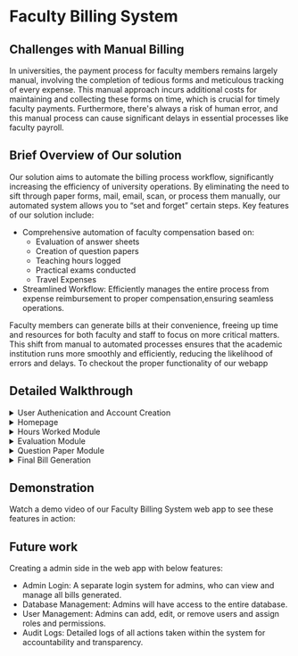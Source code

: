 # Faculty Billing System
## Challenges with Manual Billing
In universities, the payment process for faculty members remains largely manual, involving the completion of tedious forms and meticulous tracking of every expense. This manual approach incurs additional costs for maintaining and collecting these forms on time, which is crucial for timely faculty payments. Furthermore, there's always a risk of human error, and this manual process can cause significant delays in essential processes like faculty payroll.
## Brief Overview of Our solution
Our solution aims to automate the billing process workflow, significantly increasing the efficiency of university operations. By eliminating the need to sift through paper forms, mail, email, scan, or process them manually, our automated system allows you to “set and forget” certain steps. Key features of our solution include:
- Comprehensive automation of faculty compensation based on:
  - Evaluation of answer sheets
  - Creation of question papers
  - Teaching hours logged
  - Practical exams conducted
  - Travel Expenses
- Streamlined Workflow: Efficiently manages the entire process from expense reimbursement to proper compensation,ensuring seamless operations.

Faculty members can generate bills at their convenience, freeing up time and resources for both faculty and staff to focus on more critical matters. This shift from manual to automated processes ensures that the academic institution runs more smoothly and efficiently, reducing the likelihood of errors and delays.
To checkout the proper functionality of our webapp 

## Detailed Walkthrough
<details>
<summary>User Authenication and Account Creation</summary>
  
  - Login: Users can log in using their email ID and password if they already have an account.

[login.webm](https://github.com/user-attachments/assets/5acca6f9-14f8-47e4-b68c-83390114d5ee)

  - Sign Up: New users can create an account by providing necessary details

 </details>
 <details>
   <summary> Homepage</summary>
   The homepage provides a comprehensive display of user details, including:
   
   - Profile Information: Name, email, contact number, and profile picture.
   - Role and Designation: Faculty role and designation within the university.
   - Bank Details: Bank account number, IFSC code, and other relevant banking information.
   - Edit Options for updating personal information, changing passwords, and managing preferences.

[editing_details.webm](https://github.com/user-attachments/assets/56718454-ff9c-49e7-ad5a-b1afe6c5603a)
 
 </details>
 <details>
   <summary>Hours Worked Module</summary>
   
   - Input Details: Users can input their designation and the number of hours taught, which will be compensated on an hourly basis.
   - Total Amount: The total amount is generated based on the hours input.

[hours_taught.webm](https://github.com/user-attachments/assets/68b201b0-b201-488f-93fe-dfefe39fb3bc)     
 </details>
 <details>
   <summary>Evaluation Module</summary>
   
   - Input Details: Users can input the number of students whose sheets are checked, degree, year, number of students, and whether the question paper was made by the faculty.
   - Multiple Entries: Users can add multiple entries by submitting each set of details, with a table below recording all entries for this module.
   - Entry Management: Option to edit or delete existing entries directly from the table.

[evaluation.webm](https://github.com/user-attachments/assets/c649b092-fb7d-42f4-a72c-17d8c4974748)

 </details>
 <details>
   <summary>Question Paper Module</summary>
   
   - Input Details: Users can input which subject question paper was set,subject code, degree, and year.
   - Multiple Entries: Similar to the Evaluation module, users can add multiple entries with a table below recording all entries.
   - Entry Management: Option to edit or delete existing entries directly from the table.

  [question_paper.webm](https://github.com/user-attachments/assets/01621b2e-2d1f-4537-954b-0964bf89522a)

 </details>
 <details>
   <summary> Final  Bill Generation</summary>
   
   - Generate Bill: Users can click on the "Submit and Generate Bill" button to compile entries across different modules and display the final amount.
   - Bill Summary: A detailed breakdown of the bill, including individual entries from each module, total amounts.
   - Download Print Option: Users can download and print the final bill for their records.

 [bill-generation.webm](https://github.com/user-attachments/assets/076a24b6-3ef8-4fbe-bcf3-3bd34d919402)
 </details>

## Demonstration
Watch a demo video of our Faculty Billing System web app to see these features in action:

 ## Future work 
 Creating a admin side in the web app with below features:
- Admin Login: A separate login system for admins, who can view and manage all bills generated.
- Database Management: Admins will have access to the entire database.
- User Management: Admins can add, edit, or remove users and assign roles and permissions.
- Audit Logs: Detailed logs of all actions taken within the system for accountability and transparency.

